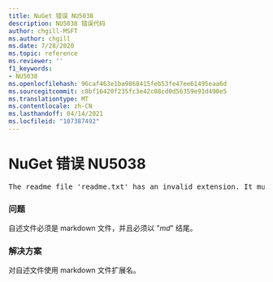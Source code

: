 ```yaml
---
title: NuGet 错误 NU5038
description: NU5038 错误代码
author: chgill-MSFT
ms.author: chgill
ms.date: 7/28/2020
ms.topic: reference
ms.reviewer: ''
f1_keywords:
- NU5038
ms.openlocfilehash: 96caf463e1ba9868415feb53fe47ee61495eaa6d
ms.sourcegitcommit: c8bf16420f235fc3e42c08cd0d56359e91d490e5
ms.translationtype: MT
ms.contentlocale: zh-CN
ms.lasthandoff: 04/14/2021
ms.locfileid: "107387492"
---
```

# <a name="nuget-error-nu5038"></a>NuGet 错误 NU5038
<pre>The readme file 'readme.txt' has an invalid extension. It must end in .md.</pre>

### <a name="issue"></a>问题

自述文件必须是 markdown 文件，并且必须以 "*md*" 结尾。

### <a name="solution"></a>解决方案

对自述文件使用 markdown 文件扩展名。